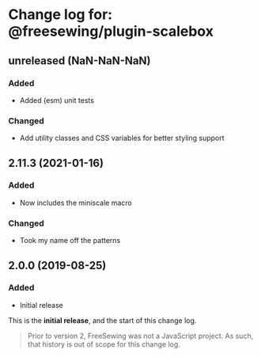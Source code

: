 # Change log for: @freesewing/plugin-scalebox


## unreleased (NaN-NaN-NaN)

### Added

 - Added (esm) unit tests

### Changed

 - Add utility classes and CSS variables for better styling support

## 2.11.3 (2021-01-16)

### Added

 - Now includes the miniscale macro

### Changed

 - Took my name off the patterns

## 2.0.0 (2019-08-25)

### Added

 - Initial release


This is the **initial release**, and the start of this change log.

> Prior to version 2, FreeSewing was not a JavaScript project.
> As such, that history is out of scope for this change log.

